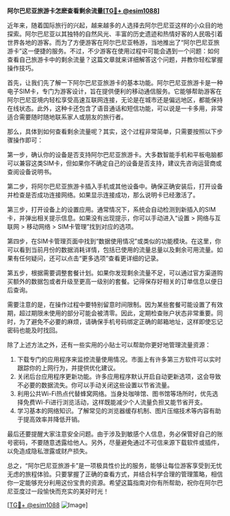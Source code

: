 **阿尔巴尼亚旅游卡怎麽查看剩余流量[[TG💪+ @esim1088](https://t.me/s/esim1088)]**

近年来，随着国际旅行的兴起，越来越多的人选择去阿尔巴尼亚这样的小众目的地探索。阿尔巴尼亚以其独特的自然风光、丰富的历史遗迹和热情好客的人民吸引着世界各地的游客。而为了方便游客在阿尔巴尼亚畅游，当地推出了“阿尔巴尼亚旅游卡”这一便捷的服务。不过，不少游客在使用过程中可能会遇到一个问题：如何查看自己旅游卡中的剩余流量？这篇文章就来详细解答这个问题，并教你轻松掌握操作技巧。

首先，让我们先了解一下阿尔巴尼亚旅游卡的基本功能。阿尔巴尼亚旅游卡是一种电子SIM卡，专门为游客设计，旨在提供便利的移动通信服务。它能够帮助游客在阿尔巴尼亚境内轻松享受高速互联网连接，无论是在城市还是偏远地区，都能保持在线状态。此外，这种卡还包含了语音通话和短信功能，可以说是一卡多用，非常适合需要随时随地联系家人或朋友的旅行者。

那么，具体到如何查看剩余流量呢？其实，这个过程非常简单，只需要按照以下步骤操作即可：

第一步，确认你的设备是否支持阿尔巴尼亚旅游卡。大多数智能手机和平板电脑都可以兼容这类SIM卡，但如果你不确定自己的设备是否支持，建议先咨询运营商或查阅设备说明书。

第二步，将阿尔巴尼亚旅游卡插入手机或其他设备中。确保正确安装后，打开设备并检查是否成功连接网络。如果显示连接成功，那么说明卡已经激活了。

第三步，打开设备上的设置应用。通常情况下，系统会自动检测到新插入的SIM卡，并弹出相关提示信息。如果没有出现提示，你可以手动进入“设置 > 网络与互联网 > 移动网络 > SIM卡管理”找到对应的选项。

第四步，在SIM卡管理页面中找到“数据使用情况”或类似的功能模块。在这里，你可以看到当前月份的数据消耗详情，包括已使用的流量总量以及剩余可用流量。如果有任何疑问，还可以点击“更多选项”查看更详细的记录。

第五步，根据需要调整套餐计划。如果你发现剩余流量不足，可以通过官方渠道购买额外的数据包或者升级至更高一级别的套餐。记得保存好相关的订单信息以便日后查询。

需要注意的是，在操作过程中要特别留意时间限制。因为某些套餐可能设置了有效期，超过期限未使用的部分可能会被清零。因此，定期检查账户状态非常重要。同时，为了避免不必要的麻烦，请确保手机号码绑定正确的邮箱地址，这样即使忘记密码也能及时找回。

除了上述方法之外，还有一些实用的小贴士可以帮助你更好地管理流量资源：

1. 下载专门的应用程序来监控流量使用情况。市面上有许多第三方软件可以实时跟踪你的上网行为，并提供优化建议。
2. 关闭后台应用程序更新功能。许多应用程序默认开启自动更新选项，这会导致不必要的数据流失。你可以手动关闭这些设置以节省流量。
3. 利用公共Wi-Fi热点代替蜂窝网络。当身处咖啡馆、图书馆等场所时，优先选择免费Wi-Fi进行浏览活动，这样既能减少个人流量负担又能节省开支。
4. 学习基本的网络知识。了解常见的浏览器缓存机制、图片压缩技术等内容有助于提高效率并降低开销。

最后还要提醒大家注意安全问题。由于涉及到敏感个人信息，务必保管好自己的账号密码，不要随意透露给他人。另外，尽量避免通过不可信来源下载软件或插件，以免造成隐私泄露或财产损失。

总之，“阿尔巴尼亚旅游卡”是一项极具性价比的服务，能够让每位游客享受到无忧无虑的旅程体验。只要掌握了正确的查看方式，并结合科学合理的管理策略，相信你一定能够充分利用这份宝贵的资源。希望这篇指南对你有所帮助，祝你在阿尔巴尼亚度过一段愉快而充实的美好时光！

[[TG💪+ @esim1088](https://t.me/s/esim1088) ![Image](https://i.postimg.cc/4NQfJmqS/Snipaste-2025-05-13-00-14-12.png)]
